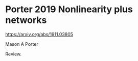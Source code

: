 # Porter 2019 Nonlinearity plus networks

 https://arxiv.org/abs/1911.03805 

Mason A Porter

Review.